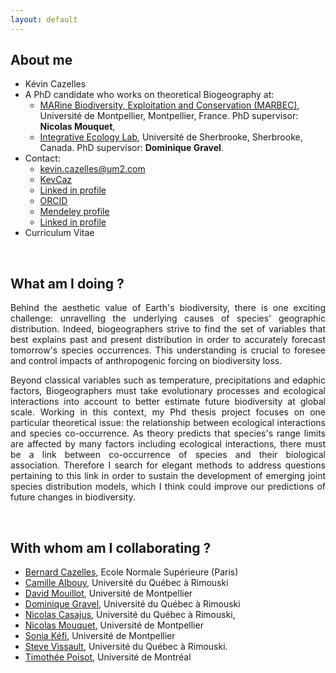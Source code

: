 ```yaml
---
layout: default
---
```



## About me

- Kévin Cazelles
- A PhD candidate who works on theoretical Biogeography at:
    - [MARine Biodiversity, Exploitation and Conservation (MARBEC)](http://www.umr-marbec.fr/fr), Université de Montpellier, Montpellier, France. PhD supervisor: **Nicolas Mouquet**,
    - [Integrative Ecology Lab](http://ielab.recherche.usherbrooke.ca), Université de Sherbrooke, Sherbrooke, Canada. PhD supervisor: **Dominique Gravel**.
- Contact:
  - <i class="fa fa-envelope"></i> [kevin.cazelles@um2.com](mailto:kevin.cazelles@um2.fr)
  - <i class="fa fa-github"></i> [KevCaz](https://github.com/KevCaz)
  - <i class="fa fa-linkedin"></i> [Linked in profile](https://www.linkedin.com/in/kevin-cazelles-51552283)
  - <i class="ai ai-orcid fa-3x"></i> [ORCID](http://orcid.org/0000-0001-6619-9874)
  - <i class="ai ai-mendeley-square fa-3x"></i> [Mendeley profile](https://www.mendeley.com/profiles/kevin-cazelles/)
  - <i class="fa fa-linkedin"></i> [Linked in profile](https://www.linkedin.com/in/kevin-cazelles-51552283)
- Curriculum Vitae [<i class="fa fa-file-pdf-o"></i>]({{site.baseurl}}/assets/CVKC.pdf) [<i class="fa fa-download"></i>]({{site.baseurl}}/assets/CVKC.zip)

<br>

## What am I doing ?

<p style='text-align: justify;'>
Behind the aesthetic value of Earth's biodiversity, there is one exciting challenge: unravelling the underlying causes of species' geographic distribution. Indeed, biogeographers strive to find the set of variables that best explains past and present distribution in order to accurately forecast tomorrow's species occurrences. This understanding is crucial to foresee and control impacts of anthropogenic forcing on biodiversity loss.
</p>
<p style='text-align: justify;'>
Beyond classical variables such as temperature, precipitations and edaphic factors, Biogeographers must take evolutionary processes and ecological interactions into account to better estimate future biodiversity at global scale. Working in this context, my Phd thesis project focuses on one particular theoretical issue: the relationship between ecological interactions and species co-occurrence. As theory predicts that species's range limits are affected by many factors including ecological interactions, there must be a link between co-occurrence of species and their biological association. Therefore I search for elegant methods to address questions pertaining to this link in order to sustain the development of emerging joint species distribution models, which I think could improve our predictions of future changes in biodiversity.
</p>

<br>

## With whom am I collaborating ?

*   [Bernard Cazelles](http://www.biologie.ens.fr/~cazelles/bernard/Welcome.html), Ecole Normale Supérieure (Paris)
*   [Camille Albouy](http://albouycamille.free.fr/), Université du Québec à Rimouski
*   [David Mouillot](http://www.umr-marbec.fr/mouillot-david.html), Université de Montpellier
*   [Dominique Gravel](http://chaire-eec.uqar.ca/), Université du Québec à Rimouski
*   [Nicolas Casajus](http://nicolascasajus.fr), Université du Québec à Rimouski,
*   [Nicolas Mouquet](http://nicolasmouquet.free.fr), Université de Montpellier
*   [Sonia Kéfi](http://sonia.kefi.fr), Université de Montpellier
*   [Steve Vissault](http://www.steve-vissault.me), Université du Québec à Rimouski.
*   [Timothée Poisot](http://poisotlab.io), Université de Montréal
